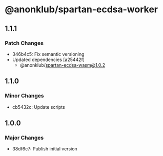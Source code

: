 # @anonklub/spartan-ecdsa-worker

## 1.1.1

### Patch Changes

- 346b4c5: Fix semantic versioning
- Updated dependencies [a25442f]
  - @anonklub/spartan-ecdsa-wasm@1.0.2

## 1.1.0

### Minor Changes

- cb5432c: Update scripts

## 1.0.0

### Major Changes

- 38df6c7: Publish initial version
